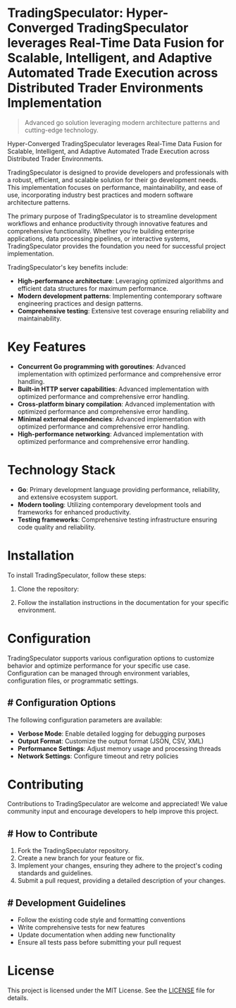 <!-- fallback_TradingSpeculator_20251027004432_70668 -->

# TradingSpeculator: Hyper-Converged TradingSpeculator leverages Real-Time Data Fusion for Scalable, Intelligent, and Adaptive Automated Trade Execution across Distributed Trader Environments Implementation
> Advanced go solution leveraging modern architecture patterns and cutting-edge technology.

Hyper-Converged TradingSpeculator leverages Real-Time Data Fusion for Scalable, Intelligent, and Adaptive Automated Trade Execution across Distributed Trader Environments.

TradingSpeculator is designed to provide developers and professionals with a robust, efficient, and scalable solution for their go development needs. This implementation focuses on performance, maintainability, and ease of use, incorporating industry best practices and modern software architecture patterns.

The primary purpose of TradingSpeculator is to streamline development workflows and enhance productivity through innovative features and comprehensive functionality. Whether you're building enterprise applications, data processing pipelines, or interactive systems, TradingSpeculator provides the foundation you need for successful project implementation.

TradingSpeculator's key benefits include:

* **High-performance architecture**: Leveraging optimized algorithms and efficient data structures for maximum performance.
* **Modern development patterns**: Implementing contemporary software engineering practices and design patterns.
* **Comprehensive testing**: Extensive test coverage ensuring reliability and maintainability.

# Key Features

* **Concurrent Go programming with goroutines**: Advanced implementation with optimized performance and comprehensive error handling.
* **Built-in HTTP server capabilities**: Advanced implementation with optimized performance and comprehensive error handling.
* **Cross-platform binary compilation**: Advanced implementation with optimized performance and comprehensive error handling.
* **Minimal external dependencies**: Advanced implementation with optimized performance and comprehensive error handling.
* **High-performance networking**: Advanced implementation with optimized performance and comprehensive error handling.

# Technology Stack

* **Go**: Primary development language providing performance, reliability, and extensive ecosystem support.
* **Modern tooling**: Utilizing contemporary development tools and frameworks for enhanced productivity.
* **Testing frameworks**: Comprehensive testing infrastructure ensuring code quality and reliability.

# Installation

To install TradingSpeculator, follow these steps:

1. Clone the repository:


2. Follow the installation instructions in the documentation for your specific environment.

# Configuration

TradingSpeculator supports various configuration options to customize behavior and optimize performance for your specific use case. Configuration can be managed through environment variables, configuration files, or programmatic settings.

## # Configuration Options

The following configuration parameters are available:

* **Verbose Mode**: Enable detailed logging for debugging purposes
* **Output Format**: Customize the output format (JSON, CSV, XML)
* **Performance Settings**: Adjust memory usage and processing threads
* **Network Settings**: Configure timeout and retry policies

# Contributing

Contributions to TradingSpeculator are welcome and appreciated! We value community input and encourage developers to help improve this project.

## # How to Contribute

1. Fork the TradingSpeculator repository.
2. Create a new branch for your feature or fix.
3. Implement your changes, ensuring they adhere to the project's coding standards and guidelines.
4. Submit a pull request, providing a detailed description of your changes.

## # Development Guidelines

* Follow the existing code style and formatting conventions
* Write comprehensive tests for new features
* Update documentation when adding new functionality
* Ensure all tests pass before submitting your pull request

# License

This project is licensed under the MIT License. See the [LICENSE](https://github.com/weitereigh/TradingSpeculator/blob/main/LICENSE) file for details.
